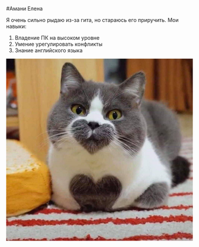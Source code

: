 #Амани Елена

Я очень сильно рыдаю из-за гита, но стараюсь его приручить.
Мои навыки:
1. Владение ПК на высоком уровне
2. Умение урегулировать конфликты
3. Знание английского языка

![kotik](img/kotik.jpg)
